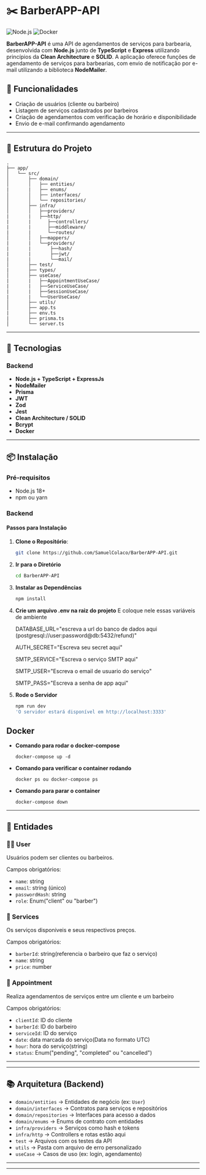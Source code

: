 # ✂️ BarberAPP-API

![Node.js](https://img.shields.io/badge/Node.js-18.x-green)
![Docker](https://img.shields.io/badge/Docker-✅-blue)

**BarberAPP-API** é uma API de agendamentos de serviços para barbearia, desenvolvida com **Node.js** junto de **TypeScript** e **Express** utilizando princípios da **Clean Architecture** e **SOLID**. A aplicação oferece funções de agendamento de serviços para barbearias, com envio de notificação por e-mail utilizando a biblioteca **NodeMailer**.

## 📌 Funcionalidades

- Criação de usuários (cliente ou barbeiro)
- Listagem de serviços cadastrados por barbeiros
- Criação de agendamentos com verificação de horário e disponibilidade
- Envio de e-mail confirmando agendamento

---

## 📁 Estrutura do Projeto

```
.
├── app/              
│   └── src/
│       ├── domain/
│       │   ├── entities/
|       |   ├── enums/
│       │   ├── interfaces/
│       │   └── repositories/
│       ├── infra/
│       │   ├──providers/
|       |   ├──http/
|       |      ├──controllers/
|       |      ├──middleware/
|       |      └──routes/ 
│       │   ├──mappers/
|       |   └──providers/
|       |       ├──hash/
|       |       ├──jwt/
|       |       └──mail/
│       ├── test/
|       ├── types/       
│       ├── useCase/
|       |   ├──AppointmentUseCase/
|       |   ├──ServiceUseCase/
|       |   ├──SessionUseCase/
|       |   └──UserUseCase/
│       ├── utils/
│       ├── app.ts
|       ├── env.ts
|       ├── prisma.ts
│       └── server.ts
```

---

## 🚀 Tecnologias

### Backend

- **Node.js + TypeScript + ExpressJs**
- **NodeMailer**
- **Prisma**
- **JWT**
- **Zod**
- **Jest**
- **Clean Architecture / SOLID**
- **Bcrypt**
- **Docker**

---

## 📦 Instalação

### Pré-requisitos

- Node.js 18+
- npm ou yarn

### Backend

#### Passos para Instalação

1. **Clone o Repositório**:
   ```bash
   git clone https://github.com/SamuelColaco/BarberAPP-API.git

2. **Ir para o Diretório**
    ```bash
    cd BarberAPP-API
    
3. **Instalar as Dependências**
    ```bash
    npm install

4. **Crie um arquivo .env na raiz do projeto**
    E coloque nele essas variáveis de ambiente

    DATABASE_URL="escreva a url do banco de dados aqui (postgresql://user:password@db:5432/refund)"

    AUTH_SECRET="Escreva seu secret aqui"

    SMTP_SERVICE="Escreva o serviço SMTP aqui"

    SMTP_USER="Escreva o email de usuario do serviço"

    SMTP_PASS="Escreva a senha de app aqui"

5. **Rode o Servidor**
    ```bash
    npm run dev
    'O servidor estará disponível em http://localhost:3333'


## Docker

- **Comando para rodar o docker-compose**
    ```docker
    docker-compose up -d
- **Comando para verificar o container rodando**
    ```docker
    docker ps ou docker-compose ps
- **Comando para parar o container**
    ```docker
    docker-compose down

---

## 🧱 Entidades

### 🧍‍♂️ User

Usuários podem ser clientes ou barbeiros.

Campos obrigatórios:
- `name`: string
- `email`: string (único)
- `passwordHash`: string
- `role`: Enum("client" ou "barber")

### 🔐 Services

Os serviços disponiveis e seus respectivos preços.

Campos obrigatórios:
- `barberId`: string(referencia o barbeiro que faz o serviço)
- `name`: string
- `price`: number 

### 💸 Appointment

Realiza agendamentos de serviços entre um cliente e um barbeiro

Campos obrigatórios:
- `clientId`: ID do cliente
- `barberId`: ID do barbeiro
- `serviceId`: ID do serviço
- `date`: data marcada do serviço(Data no formato UTC)
- `hour`: hora do serviço(string)
- `status`: Enum("pending", "completed" ou "cancelled") 

---


---

## 📚 Arquitetura (Backend)

- `domain/entities` → Entidades de negócio (ex: `User`)
- `domain/interfaces` → Contratos para serviços e repositórios
- `domain/repositories` → Interfaces para acesso a dados
- `domain/enums` → Enums de contrato com entidades
- `infra/providers` → Serviços como hash e tokens
- `infra/http` → Controllers e rotas estão aqui
- `test` → Arquivos com os testes da API
- `utils` → Pasta com arquivo de erro personalizado  
- `useCase` → Casos de uso (ex: login, agendamento)

---

---
